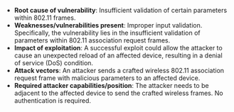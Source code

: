 - **Root cause of vulnerability**: Insufficient validation of certain parameters within 802.11 frames.
- **Weaknesses/vulnerabilities present**: Improper input validation. Specifically, the vulnerability lies in the insufficient validation of parameters within 802.11 association request frames.
- **Impact of exploitation**: A successful exploit could allow the attacker to cause an unexpected reload of an affected device, resulting in a denial of service (DoS) condition.
- **Attack vectors**: An attacker sends a crafted wireless 802.11 association request frame with malicious parameters to an affected device.
- **Required attacker capabilities/position**: The attacker needs to be adjacent to the affected device to send the crafted wireless frames. No authentication is required.